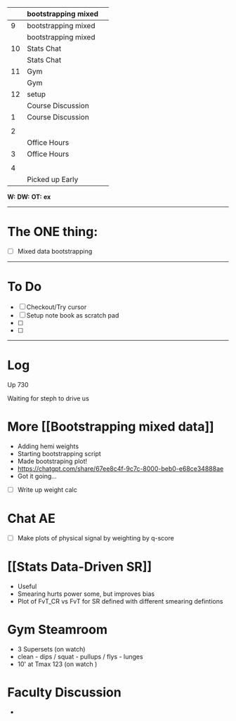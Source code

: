 
|     | bootstrapping mixed |     |
| --- | ------------------- | --- |
| 9   | bootstrapping mixed |     |
|     | bootstrapping mixed |     |
| 10  | Stats Chat          |     |
|     | Stats Chat          |     |
| 11  | Gym                 |     |
|     | Gym                 |     |
| 12  | setup               |     |
|     | Course Discussion   |     |
| 1   | Course Discussion   |     |
|     |                     |     |
| 2   |                     |     |
|     | Office Hours        |     |
| 3   | Office Hours        |     |
|     |                     |     |
| 4   |                     |     |
|     | Picked up Early     |     |

**W:**
**DW:**
**OT:**
**ex** 

---
# The ONE thing: 
- [ ] Mixed data bootstrapping

---
# To Do

- [ ] Checkout/Try cursor 
- [ ] Setup note book as scratch pad
- [ ] 
- [ ] 

---

# Log

Up 730

Waiting for steph to drive us

# More [[Bootstrapping mixed data]]
- Adding hemi weights
- Starting bootstrapping script
- Made bootstraping plot! 
- https://chatgpt.com/share/67ee8c4f-9c7c-8000-beb0-e68ce34888ae
- Got it going...
- [ ] Write up weight calc

# Chat AE
- [ ] Make plots of physical signal by weighting by q-score

# [[Stats Data-Driven SR]]
- Useful
- Smearing hurts power some, but improves bias
- Plot of FvT_CR vs FvT for SR defined with different smearing defintions

# Gym Steamroom
- 3 Supersets (on watch)
- clean - dips / squat - pullups / flys - lunges 
- 10' at Tmax 123  (on watch )

# Faculty Discussion
- 